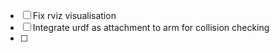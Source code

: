 - [ ] Fix rviz visualisation
- [ ] Integrate urdf as attachment to arm for collision checking
- [ ] 